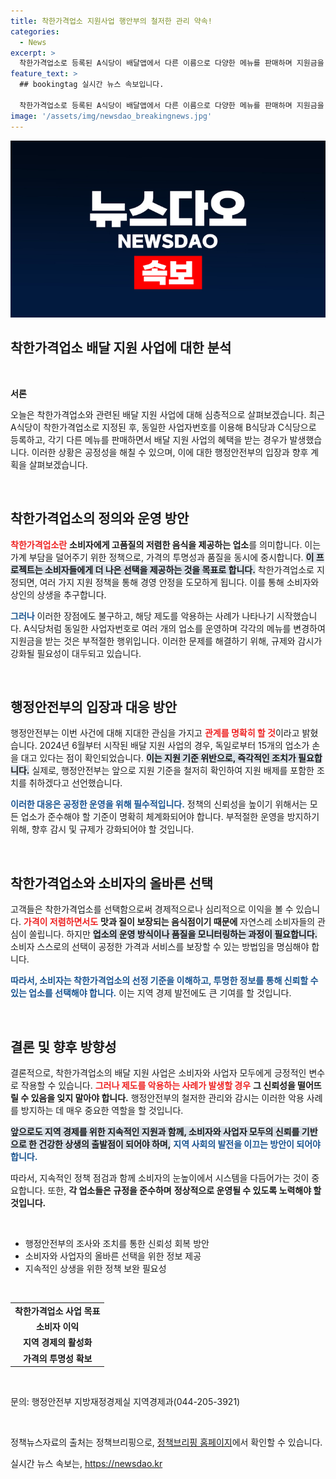 ```yaml
---
title: 착한가격업소 지원사업 행안부의 철저한 관리 약속!
categories:
  - News
excerpt: >
  착한가격업소로 등록된 A식당이 배달앱에서 다른 이름으로 다양한 메뉴를 판매하며 지원금을 받고 있다는 충격적 사실이 드러났다. 행안부는 이 문제를 철저히 조사하고 지원 배제를 검토하겠다고 밝혔다. 어떤 후폭풍이 이어질까?
feature_text: >
  ## bookingtag 실시간 뉴스 속보입니다.

  착한가격업소로 등록된 A식당이 배달앱에서 다른 이름으로 다양한 메뉴를 판매하며 지원금을 받고 있다는 충격적 사실이 드러났다. 행안부는 이 문제를 철저히 조사하고 지원 배제를 검토하겠다고 밝혔다. 어떤 후폭풍이 이어질까?
image: '/assets/img/newsdao_breakingnews.jpg'
---
```


<p><img src="/assets/img/newsdao_breakingnews.jpg" alt="bookingtag 속보" /></p>

<h2 data-ke-size="size26">착한가격업소 배달 지원 사업에 대한 분석</h2>

<p data-ke-size="size16">&nbsp;</p>

<p><strong>서론</strong></p>

<p>오늘은 착한가격업소와 관련된 배달 지원 사업에 대해 심층적으로 살펴보겠습니다. 최근 A식당이 착한가격업소로 지정된 후, 동일한 사업자번호를 이용해 B식당과 C식당으로 등록하고, 각기 다른 메뉴를 판매하면서 배달 지원 사업의 혜택을 받는 경우가 발생했습니다. 이러한 상황은 공정성을 해칠 수 있으며, 이에 대한 행정안전부의 입장과 향후 계획을 살펴보겠습니다.</p>

<p data-ke-size="size16">&nbsp;</p>

<h2 data-ke-size="size26">착한가격업소의 정의와 운영 방안</h2>

<p><b><span style="color: #ee2323;">착한가격업소란</span></b> <b>소비자에게 고품질의 저렴한 음식을 제공하는 업소</b>를 의미합니다. 이는 가계 부담을 덜어주기 위한 정책으로, 가격의 투명성과 품질을 동시에 중시합니다. <b><span style="background-color: #21538527;">이 프로젝트는 소비자들에게 더 나은 선택을 제공하는 것을 목표로 합니다.</span></b> 착한가격업소로 지정되면, 여러 가지 지원 정책을 통해 경영 안정을 도모하게 됩니다. 이를 통해 소비자와 상인의 상생을 추구합니다.</p>

<p><b><span style="color: #1a5490;">그러나</span></b> 이러한 장점에도 불구하고, 해당 제도를 악용하는 사례가 나타나기 시작했습니다. A식당처럼 동일한 사업자번호로 여러 개의 업소를 운영하며 각각의 메뉴를 변경하여 지원금을 받는 것은 부적절한 행위입니다. 이러한 문제를 해결하기 위해, 규제와 감시가 강화될 필요성이 대두되고 있습니다.</p>

<p data-ke-size="size16">&nbsp;</p>

<h2 data-ke-size="size26">행정안전부의 입장과 대응 방안</h2>

<p>행정안전부는 이번 사건에 대해 지대한 관심을 가지고 <b><span style="color: #ee2323;">관계를 명확히 할 것</span></b>이라고 밝혔습니다. 2024년 6월부터 시작된 배달 지원 사업의 경우, 독일로부터 15개의 업소가 손을 대고 있다는 점이 확인되었습니다. <b><span style="background-color: #21538527;">이는 지원 기준 위반으로, 즉각적인 조치가 필요합니다.</span></b> 실제로, 행정안전부는 앞으로 지원 기준을 철저히 확인하여 지원 배제를 포함한 조치를 취하겠다고 선언했습니다.</p>

<p><b><span style="color: #1a5490;">이러한 대응은 공정한 운영을 위해 필수적입니다.</span></b> 정책의 신뢰성을 높이기 위해서는 모든 업소가 준수해야 할 기준이 명확히 체계화되어야 합니다. 부적절한 운영을 방지하기 위해, 향후 감시 및 규제가 강화되어야 할 것입니다.</p>

<p data-ke-size="size16">&nbsp;</p>

<h2 data-ke-size="size26">착한가격업소와 소비자의 올바른 선택</h2>

<p>고객들은 착한가격업소를 선택함으로써 경제적으로나 심리적으로 이익을 볼 수 있습니다. <b><span style="color: #ee2323;">가격이 저렴하면서도</span></b> <b>맛과 질이 보장되는 음식점이기 때문에</b> 자연스레 소비자들의 관심이 쏠립니다. 하지만 <b><span style="background-color: #21538527;">업소의 운영 방식이나 품질을 모니터링하는 과정이 필요합니다.</span></b> 소비자 스스로의 선택이 공정한 가격과 서비스를 보장할 수 있는 방법임을 명심해야 합니다.</p>

<p><b><span style="color: #1a5490;">따라서, 소비자는 착한가격업소의 선정 기준을 이해하고, 투명한 정보를 통해 신뢰할 수 있는 업소를 선택해야 합니다.</span></b> 이는 지역 경제 발전에도 큰 기여를 할 것입니다.</p>

<p data-ke-size="size16">&nbsp;</p>

<h2 data-ke-size="size26">결론 및 향후 방향성</h2>

<p>결론적으로, 착한가격업소의 배달 지원 사업은 소비자와 사업자 모두에게 긍정적인 변수로 작용할 수 있습니다. <b><span style="color: #ee2323;">그러나 제도를 악용하는 사례가 발생할 경우</span></b> <b>그 신뢰성을 떨어뜨릴 수 있음을 잊지 말아야 합니다.</b> 행정안전부의 철저한 관리와 감시는 이러한 악용 사례를 방지하는 데 매우 중요한 역할을 할 것입니다.</p>

<p><b><span style="background-color: #21538527;">앞으로도 지역 경제를 위한 지속적인 지원과 함께, 소비자와 사업자 모두의 신뢰를 기반으로 한 건강한 상생의 출발점이 되어야 하며,</span></b> <b><span style="color: #1a5490;">지역 사회의 발전을 이끄는 방안이 되어야 합니다.</span></b></p>

<p>따라서, 지속적인 정책 점검과 함께 소비자의 눈높이에서 시스템을 다듬어가는 것이 중요합니다. 또한, <b>각 업소들은 규정을 준수하며</b> <b>정상적으로 운영될 수 있도록 노력해야 할 것입니다.</b> </p>

<p data-ke-size="size16">&nbsp;</p>

<ul>
  <li>행정안전부의 조사와 조치를 통한 신뢰성 회복 방안</li>
  <li>소비자와 사업자의 올바른 선택을 위한 정보 제공</li>
  <li>지속적인 상생을 위한 정책 보완 필요성</li>
</ul>

<p data-ke-size="size16">&nbsp;</p>

<table>
  <tr>
    <td style="text-align: center; height: 17px;"><b>착한가격업소 사업 목표</b></td>
  </tr>
  <tr>
    <td style="text-align: center; height: 17px;"><b>소비자 이익</b></td>
  </tr>
  <tr>
    <td style="text-align: center; height: 17px;"><b>지역 경제의 활성화</b></td>
  </tr>
  <tr>
    <td style="text-align: center; height: 17px;"><b>가격의 투명성 확보</b></td>
  </tr>
</table>

<p data-ke-size="size16">&nbsp;</p>

<p>문의: 행정안전부 지방재정경제실 지역경제과(044-205-3921)</p>

<p data-ke-size="size16">&nbsp;</p>

<p>정책뉴스자료의 출처는 정책브리핑으로, <a href="https://https://www.korea.kr">정책브리핑 홈페이지</a>에서 확인할 수 있습니다.</p>
실시간 뉴스 속보는, <a href="https://newsdao.kr" rel="dofollow">https://newsdao.kr</a>



